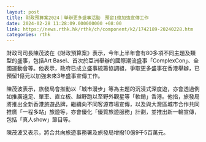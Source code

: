 ```yaml
---
layout: post
title: 財政預算案2024｜舉辦更多盛事活動　預留1億加強宣傳工作
date: 2024-02-28 11:28:09.000000000 +08:00
link: https://news.rthk.hk/rthk/ch/component/k2/1742189-20240228.htm
categories: rthk
---
```


財政司司長陳茂波在《財政預算案》表示，今年上半年會有80多項不同主題及類型的盛事，包括Art Basel、首次於亞洲舉辦的國際潮流盛事「ComplexCon」、全國運動會等。他表示，政府已成立盛事統籌協調組，爭取更多盛事在香港舉辦，已預留1億元以加強未來3年盛事宣傳工作。

陳茂波表示，旅發局會推動以「城市漫步」等為主題的沉浸式深度遊，亦會透過例如推廣遠足、單車、直立板、越野跑以至野外觀星等「軟銷」香港。他指，旅發局將推出全新香港旅遊品牌，繼續向不同客源市場宣傳，以及與大灣區城市合作共同推廣「一程多站」旅遊等，亦會優化「優質旅遊服務」計劃，並推出新一輪宣傳，包括「真人show」節目等。

陳茂波又表示，將合共向旅遊事務署及旅發局增撥10億9千5百萬元。
